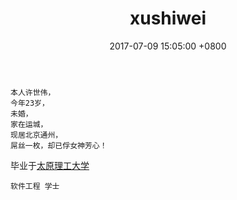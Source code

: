 ﻿---
layout: default
title:  "xushiwei"
date:   2017-07-09 15:05:00 +0800
categories: xushiwei
---
```
本人许世伟，
今年23岁，
未婚，
家在运城，
现居北京通州，
屌丝一枚，却已俘女神芳心！
```
毕业于[太原理工大学](http://ie.tyut.edu.cn/cn/index.html)
```
软件工程 学士
```
  


